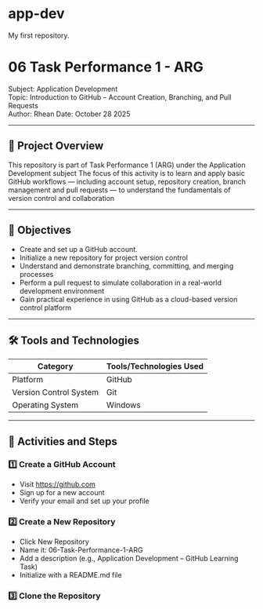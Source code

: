 # app-dev
My first repository.

# 06 Task Performance 1 - ARG  
Subject: Application Development  
Topic: Introduction to GitHub – Account Creation, Branching, and Pull Requests  
Author: Rhean 
Date: October 28 2025

---

## 📘 Project Overview  
This repository is part of Task Performance 1 (ARG) under the Application Development subject
The focus of this activity is to learn and apply basic GitHub workflows — including account setup, repository creation, branch management and pull requests — to understand the fundamentals of version control and collaboration

---

## 🎯 Objectives  
- Create and set up a GitHub account.  
- Initialize a new repository for project version control  
- Understand and demonstrate branching, committing, and merging processes
- Perform a pull request to simulate collaboration in a real-world development environment
- Gain practical experience in using GitHub as a cloud-based version control platform

---

## 🛠️ Tools and Technologies  
| Category | Tools/Technologies Used |
|-----------|--------------------------|
| Platform | GitHub |
| Version Control System | Git |
| Operating System | Windows |

---

## 🧩 Activities and Steps  

### 1️⃣ Create a GitHub Account  
- Visit https://github.com  
- Sign up for a new account
- Verify your email and set up your profile

### 2️⃣ Create a New Repository  
- Click New Repository 
- Name it: 06-Task-Performance-1-ARG
- Add a description (e.g., Application Development – GitHub Learning Task)
- Initialize with a README.md file

### 3️⃣ Clone the Repository  
```bash

